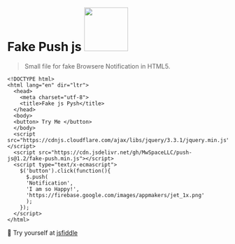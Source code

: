 # Fake Push js <img src="https://upload.wikimedia.org/wikipedia/commons/thumb/f/fd/JQuery-Logo.svg/2000px-JQuery-Logo.svg.png" width="100">

> Small file for fake Browsere Notification in HTML5.
```
<!DOCTYPE html>
<html lang="en" dir="ltr">
  <head>
    <meta charset="utf-8">
    <title>Fake js Pysh</title>
  </head>
  <body>
  <button> Try Me </button>
  </body>
  <script src="https://cdnjs.cloudflare.com/ajax/libs/jquery/3.3.1/jquery.min.js"></script>
  <script src="https://cdn.jsdelivr.net/gh/MwSpaceLLC/push-js@1.2/fake-push.min.js"></script>
  <script type="text/x-ecmascript">
    $('button').click(function(){
      $.push(
      'Notification',
      'I am so Happy!',
      'https://firebase.google.com/images/appmakers/jet_1x.png'
      );
    });
  </script>
</html>
```
🚀 Try yourself at <a href="https://jsfiddle.net/sdj1a9p6/3/" target="_blank">jsfiddle</a>
